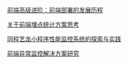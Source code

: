 [前端高级进阶：前端部署的发展历程](https://mp.weixin.qq.com/s/-p5lmDE2OZQtUBmbU4nxOQ)



[关于前端埋点统计方案思考](https://mp.weixin.qq.com/s/xNV9F4hMm08XSddpMbr9JA)

[同程艺龙小程序性能监控系统的探索与实践](https://mp.weixin.qq.com/s/dr-wvKzab9W1h1KZscBFKw)

[前端异常监控解决方案研究](https://cdc.tencent.com/2018/09/13/frontend-exception-monitor-research/)